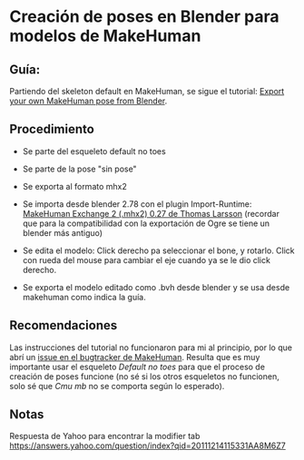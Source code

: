 # Creación de poses en Blender para modelos de MakeHuman

## Guía:

Partiendo del skeleton default en MakeHuman, se sigue el tutorial: 
[Export your own MakeHuman pose from Blender](http://blender.stackexchange.com/questions/49768/can-i-set-my-pose-position-like-the-new-rest-position).

## Procedimiento

- Se parte del esqueleto default no toes 

- Se parte de la pose "sin pose"

- Se exporta al formato mhx2 

- Se importa desde blender 2.78 con el plugin Import-Runtime: [MakeHuman Exchange 2 (.mhx2) 0.27 de Thomas Larsson](https://bitbucket.org/Diffeomorphic/mhx2-makehuman-exchange) (recordar que para la compatibilidad con la exportación de Ogre se tiene un blender más antiguo) 

- Se edita el modelo: Click derecho pa seleccionar el bone, y rotarlo. Click con rueda del mouse para cambiar el eje cuando ya se le dio click derecho. 

- Se exporta el modelo editado como .bvh desde blender y se usa desde makehuman como indica la guía.

## Recomendaciones

Las instrucciones del tutorial no funcionaron para mi al principio, por lo que abrí un [issue en el bugtracker de MakeHuman](http://bugtracker.makehumancommunity.org/issues/1073). 
Resulta que es muy importante usar el esqueleto _Default no toes_ para que el proceso de creación de poses funcione (no sé si los otros esqueletos no funcionen, solo sé que _Cmu mb_ no se comporta según lo esperado).

## Notas

Respuesta de Yahoo para encontrar la modifier tab
https://answers.yahoo.com/question/index?qid=20111214115331AA8M6Z7 